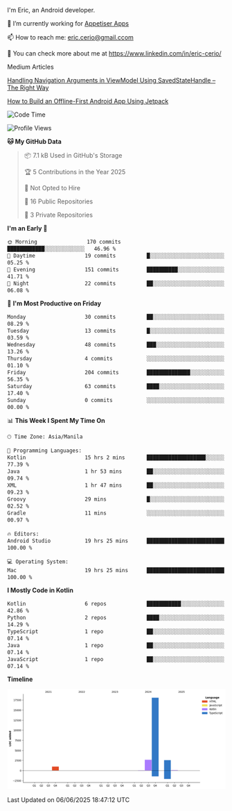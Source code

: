 
I'm Eric, an Android developer.

🔭 I’m currently working for [Appetiser Apps](http://appetiser.com.au)

📫 How to reach me: eric.cerio@gmail.ccom

👀 You can check more about me at https://www.linkedin.com/in/eric-cerio/

Medium Articles

[Handling Navigation Arguments in ViewModel Using SavedStateHandle – The Right Way](https://medium.com/@eric.cerio/handling-navigation-arguments-in-viewmodel-using-savedstatehandle-the-right-way-d17771158126)

[How to Build an Offline-First Android App Using Jetpack](https://medium.com/@eric.cerio/how-to-build-an-offline-first-android-app-using-jetpack-0db1ef3cfa04)

<!--START_SECTION:waka-->
![Code Time](http://img.shields.io/badge/Code%20Time-1%2C210%20hrs%2029%20mins-blue)

![Profile Views](http://img.shields.io/badge/Profile%20Views-17-blue)

**🐱 My GitHub Data** 

> 📦 7.1 kB Used in GitHub's Storage 
 > 
> 🏆 5 Contributions in the Year 2025
 > 
> 🚫 Not Opted to Hire
 > 
> 📜 16 Public Repositories 
 > 
> 🔑 3 Private Repositories 
 > 
**I'm an Early 🐤** 

```text
🌞 Morning                170 commits         ████████████░░░░░░░░░░░░░   46.96 % 
🌆 Daytime                19 commits          █░░░░░░░░░░░░░░░░░░░░░░░░   05.25 % 
🌃 Evening                151 commits         ██████████░░░░░░░░░░░░░░░   41.71 % 
🌙 Night                  22 commits          ██░░░░░░░░░░░░░░░░░░░░░░░   06.08 % 
```
📅 **I'm Most Productive on Friday** 

```text
Monday                   30 commits          ██░░░░░░░░░░░░░░░░░░░░░░░   08.29 % 
Tuesday                  13 commits          █░░░░░░░░░░░░░░░░░░░░░░░░   03.59 % 
Wednesday                48 commits          ███░░░░░░░░░░░░░░░░░░░░░░   13.26 % 
Thursday                 4 commits           ░░░░░░░░░░░░░░░░░░░░░░░░░   01.10 % 
Friday                   204 commits         ██████████████░░░░░░░░░░░   56.35 % 
Saturday                 63 commits          ████░░░░░░░░░░░░░░░░░░░░░   17.40 % 
Sunday                   0 commits           ░░░░░░░░░░░░░░░░░░░░░░░░░   00.00 % 
```


📊 **This Week I Spent My Time On** 

```text
🕑︎ Time Zone: Asia/Manila

💬 Programming Languages: 
Kotlin                   15 hrs 2 mins       ███████████████████░░░░░░   77.39 % 
Java                     1 hr 53 mins        ██░░░░░░░░░░░░░░░░░░░░░░░   09.74 % 
XML                      1 hr 47 mins        ██░░░░░░░░░░░░░░░░░░░░░░░   09.23 % 
Groovy                   29 mins             █░░░░░░░░░░░░░░░░░░░░░░░░   02.52 % 
Gradle                   11 mins             ░░░░░░░░░░░░░░░░░░░░░░░░░   00.97 % 

🔥 Editors: 
Android Studio           19 hrs 25 mins      █████████████████████████   100.00 % 

💻 Operating System: 
Mac                      19 hrs 25 mins      █████████████████████████   100.00 % 
```

**I Mostly Code in Kotlin** 

```text
Kotlin                   6 repos             ███████████░░░░░░░░░░░░░░   42.86 % 
Python                   2 repos             ████░░░░░░░░░░░░░░░░░░░░░   14.29 % 
TypeScript               1 repo              ██░░░░░░░░░░░░░░░░░░░░░░░   07.14 % 
Java                     1 repo              ██░░░░░░░░░░░░░░░░░░░░░░░   07.14 % 
JavaScript               1 repo              ██░░░░░░░░░░░░░░░░░░░░░░░   07.14 % 
```



**Timeline**

![Lines of Code chart](https://raw.githubusercontent.com/eric-cerio/eric-cerio/main/assets/bar_graph.png)


 Last Updated on 06/06/2025 18:47:12 UTC
<!--END_SECTION:waka-->
